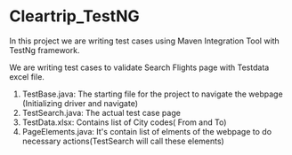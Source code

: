 # Cleartrip_TestNG
In this project we are writing test cases using Maven Integration Tool with TestNg framework.

We are writing test cases to validate Search Flights page with Testdata excel file.

1. TestBase.java: The starting file for the project to navigate the webpage (Initializing driver and navigate)
2. TestSearch.java: The actual test case page
3. TestData.xlsx: Contains list of City codes( From and To)
4. PageElements.java: It's contain list of elments of the webpage to do necessary actions(TestSearch will call these elements)
